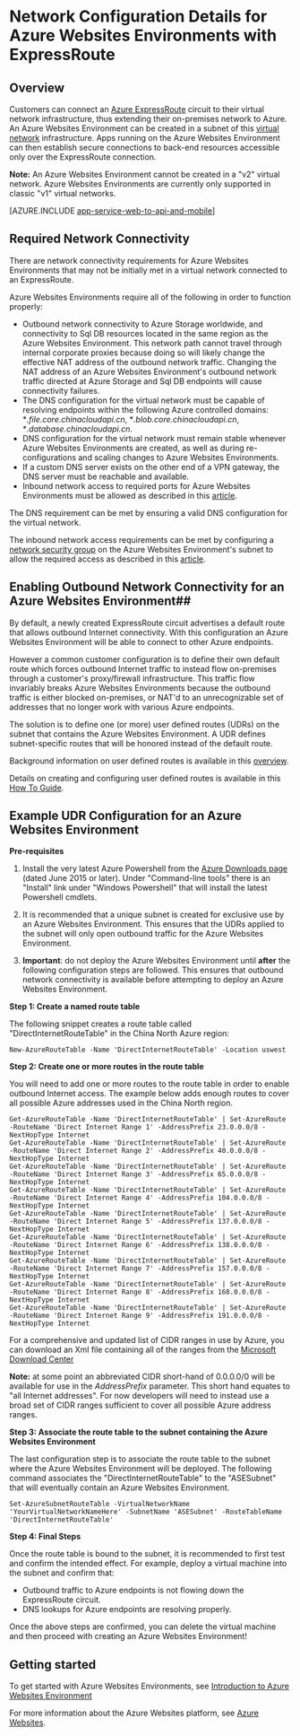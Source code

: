 <properties 
	pageTitle="Network Configuration Details for Working with Express Route" 
	description="Network configuration details for running Azure Websites Environments in a Virtual Networks connected to an ExpressRoute Circuit." 
	services="app-service" 
	documentationCenter="" 
	authors="stefsch" 
	manager="nirma" 
	editor=""/>

<tags
	ms.service="app-service"
	ms.date="09/11/2015"
	wacn.date=""/>	

# Network Configuration Details for Azure Websites Environments with ExpressRoute 

## Overview ##
Customers can connect an [Azure ExpressRoute][ExpressRoute] circuit to their virtual network infrastructure, thus extending their on-premises network to Azure.  An Azure Websites Environment can  be created in a subnet of this [virtual network][virtualnetwork] infrastructure.  Apps running on the Azure Websites Environment can then establish secure connections to back-end resources accessible only over the ExpressRoute connection.  

**Note:**  An Azure Websites Environment cannot be created in a "v2" virtual network.  Azure Websites Environments are currently only supported in classic "v1" virtual networks.

[AZURE.INCLUDE [app-service-web-to-api-and-mobile](../includes/app-service-web-to-api-and-mobile.md)] 

## Required Network Connectivity ##
There are network connectivity requirements for Azure Websites Environments that may not be initially met in a virtual network connected to an ExpressRoute.

Azure Websites Environments require all of the following in order to function properly:


-  Outbound network connectivity to Azure Storage worldwide, and connectivity to Sql DB resources located in the same region as the Azure Websites Environment.  This network path cannot travel through internal corporate proxies because doing so will likely change the effective NAT address of the outbound network traffic.  Changing the NAT address of an Azure Websites Environment's outbound network traffic directed at Azure Storage and Sql DB endpoints will cause connectivity failures.
-  The DNS configuration for the virtual network must be capable of resolving endpoints within the following Azure controlled domains:  **.file.core.chinacloudapi.cn*, **.blob.core.chinacloudapi.cn*, **.database.chinacloudapi.cn*.
-  DNS configuration for the virtual network must remain stable whenever Azure Websites Environments are created, as well as during re-configurations and scaling changes to Azure Websites Environments.   
-  If a custom DNS server exists on the other end of a VPN gateway, the DNS server must be reachable and available. 
-  Inbound network access to required ports for Azure Websites Environments must be allowed as described in this [article][requiredports].

The DNS requirement can be met by ensuring a valid DNS configuration for the virtual network.  

The inbound network access requirements can be met by configuring a [network security group][NetworkSecurityGroups] on the Azure Websites Environment's subnet to allow the required access as described in this [article][requiredports].

## Enabling Outbound Network Connectivity for an Azure Websites Environment##
By default, a newly created ExpressRoute circuit advertises a default route that allows outbound Internet connectivity.  With this configuration an Azure Websites Environment will be able to connect to other Azure endpoints.

However a common customer configuration is to define their own default route which forces outbound Internet traffic to instead flow on-premises through a customer's proxy/firewall infrastructure.  This traffic flow invariably breaks Azure Websites Environments because the outbound traffic is either blocked on-premises, or NAT'd to an unrecognizable set of addresses that no longer work with various Azure endpoints.

The solution is to define one (or more) user defined routes (UDRs) on the subnet that contains the Azure Websites Environment.  A UDR defines subnet-specific routes that will be honored instead of the default route.

Background information on user defined routes is available in this [overview][UDROverview].  

Details on creating and configuring user defined routes is available in this [How To Guide][UDRHowTo].

## Example UDR Configuration for an Azure Websites Environment ##

**Pre-requisites**

1. Install the very latest Azure Powershell from the [Azure Downloads page][AzureDownloads] (dated June 2015 or later).  Under "Command-line tools" there is an "Install" link under "Windows Powershell" that will install the latest Powershell cmdlets.

2. It is recommended that a unique subnet is created for exclusive use by an Azure Websites Environment.  This ensures that the UDRs applied to the subnet will only open outbound traffic for the Azure Websites Environment.
3. **Important**:  do not deploy the Azure Websites Environment until **after** the following configuration steps are followed.  This ensures that outbound network connectivity is available before attempting to deploy an Azure Websites Environment.

**Step 1:  Create a named route table**

The following snippet creates a route table called "DirectInternetRouteTable" in the China North Azure region:

    New-AzureRouteTable -Name 'DirectInternetRouteTable' -Location uswest

**Step 2:  Create one or more routes in the route table**

You will need to add one or more routes to the route table in order to enable outbound Internet access.  The example below adds enough routes to cover all possible Azure addresses used in the China North region.

    Get-AzureRouteTable -Name 'DirectInternetRouteTable' | Set-AzureRoute -RouteName 'Direct Internet Range 1' -AddressPrefix 23.0.0.0/8 -NextHopType Internet
    Get-AzureRouteTable -Name 'DirectInternetRouteTable' | Set-AzureRoute -RouteName 'Direct Internet Range 2' -AddressPrefix 40.0.0.0/8 -NextHopType Internet
    Get-AzureRouteTable -Name 'DirectInternetRouteTable' | Set-AzureRoute -RouteName 'Direct Internet Range 3' -AddressPrefix 65.0.0.0/8 -NextHopType Internet
    Get-AzureRouteTable -Name 'DirectInternetRouteTable' | Set-AzureRoute -RouteName 'Direct Internet Range 4' -AddressPrefix 104.0.0.0/8 -NextHopType Internet
    Get-AzureRouteTable -Name 'DirectInternetRouteTable' | Set-AzureRoute -RouteName 'Direct Internet Range 5' -AddressPrefix 137.0.0.0/8 -NextHopType Internet
    Get-AzureRouteTable -Name 'DirectInternetRouteTable' | Set-AzureRoute -RouteName 'Direct Internet Range 6' -AddressPrefix 138.0.0.0/8 -NextHopType Internet
    Get-AzureRouteTable -Name 'DirectInternetRouteTable' | Set-AzureRoute -RouteName 'Direct Internet Range 7' -AddressPrefix 157.0.0.0/8 -NextHopType Internet
    Get-AzureRouteTable -Name 'DirectInternetRouteTable' | Set-AzureRoute -RouteName 'Direct Internet Range 8' -AddressPrefix 168.0.0.0/8 -NextHopType Internet
    Get-AzureRouteTable -Name 'DirectInternetRouteTable' | Set-AzureRoute -RouteName 'Direct Internet Range 9' -AddressPrefix 191.0.0.0/8 -NextHopType Internet


For a comprehensive and updated list of CIDR ranges in use by Azure, you can download an Xml file containing all of the ranges from the [Microsoft Download Center][DownloadCenterAddressRanges] 

**Note:**  at some point an abbreviated CIDR short-hand of 0.0.0.0/0 will be available for use in the *AddressPrefix* parameter.  This short hand equates to "all Internet addresses".  For now developers will need to instead use a broad set of CIDR ranges sufficient to cover all possible Azure address ranges.

**Step 3:  Associate the route table to the subnet containing the Azure Websites Environment**

The last  configuration step is to associate the route table to the subnet where the Azure Websites Environment will be deployed.  The following command associates the "DirectInternetRouteTable" to the "ASESubnet" that will eventually contain an Azure Websites Environment.

    Set-AzureSubnetRouteTable -VirtualNetworkName 'YourVirtualNetworkNameHere' -SubnetName 'ASESubnet' -RouteTableName 'DirectInternetRouteTable'


**Step 4:  Final Steps**

Once the route table is bound to the subnet, it is recommended to first test and confirm the intended effect.  For example, deploy a virtual machine into the subnet and confirm that:


- Outbound traffic to Azure endpoints is not flowing down the ExpressRoute circuit.
- DNS lookups for Azure endpoints are resolving properly. 

Once the above steps are confirmed, you can delete the virtual machine and then proceed with creating an Azure Websites Environment!

## Getting started

To get started with Azure Websites Environments, see [Introduction to Azure Websites Environment][IntroToAppServiceEnvironment]

For more information about the Azure Websites platform, see [Azure Websites][AzureAppService].

<!-- LINKS -->
[virtualnetwork]: http://azure.microsoft.com/services/networking/
[ExpressRoute]: http://azure.microsoft.com/services/expressroute/
[requiredports]: /documentation/articles/app-service-app-service-environment-control-inbound-traffic/
[NetworkSecurityGroups]: /documentation/articles/virtual-networks-nsg/
[UDROverview]: /documentation/articles/virtual-networks-udr-overview/
[UDRHowTo]: /documentation/articles/virtual-networks-udr-how-to/
[HowToCreateAnAppServiceEnvironment]: /documentation/articles/app-service-web-how-to-create-an-app-service-environment/
[AzureDownloads]: /downloads/ 
[DownloadCenterAddressRanges]: http://www.microsoft.com/download/details.aspx?id=41653  
[NetworkSecurityGroups]: /documentation/articles/virtual-networks-nsg/
[AzureAppService]: /documentation/services/web-sites/
[IntroToAppServiceEnvironment]:  /documentation/articles/app-service-app-service-environment-intro/
 

<!-- IMAGES -->

